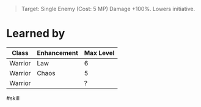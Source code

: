 >Target: Single Enemy (Cost: 5 MP)
>Damage +100%.
>Lowers initiative.
# Learned by
| Class   | Enhancement | Max Level |
| ------- | ----------- | --------- |
| Warrior | Law         | 6         |
| Warrior | Chaos       | 5         |
| Warrior |             | ?         |

#skill 